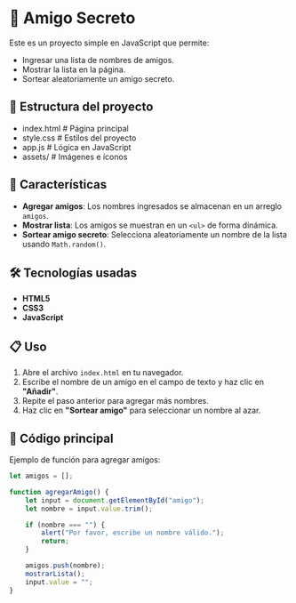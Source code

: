 # 🎁 Amigo Secreto

Este es un proyecto simple en JavaScript que permite:
- Ingresar una lista de nombres de amigos.
- Mostrar la lista en la página.
- Sortear aleatoriamente un amigo secreto.

## 📂 Estructura del proyecto

- index.html # Página principal
- style.css # Estilos del proyecto
- app.js # Lógica en JavaScript
- assets/ # Imágenes e íconos

## 🚀 Características

- **Agregar amigos**: Los nombres ingresados se almacenan en un arreglo `amigos`.
- **Mostrar lista**: Los amigos se muestran en un `<ul>` de forma dinámica.
- **Sortear amigo secreto**: Selecciona aleatoriamente un nombre de la lista usando `Math.random()`.

## 🛠️ Tecnologías usadas

- **HTML5**
- **CSS3**
- **JavaScript**

## 📋 Uso

1. Abre el archivo `index.html` en tu navegador.
2. Escribe el nombre de un amigo en el campo de texto y haz clic en **"Añadir"**.
3. Repite el paso anterior para agregar más nombres.
4. Haz clic en **"Sortear amigo"** para seleccionar un nombre al azar.


## 📜 Código principal

Ejemplo de función para agregar amigos:

```javascript
let amigos = [];

function agregarAmigo() {
    let input = document.getElementById("amigo");
    let nombre = input.value.trim();

    if (nombre === "") {
        alert("Por favor, escribe un nombre válido.");
        return;
    }

    amigos.push(nombre);
    mostrarLista();
    input.value = "";
}
